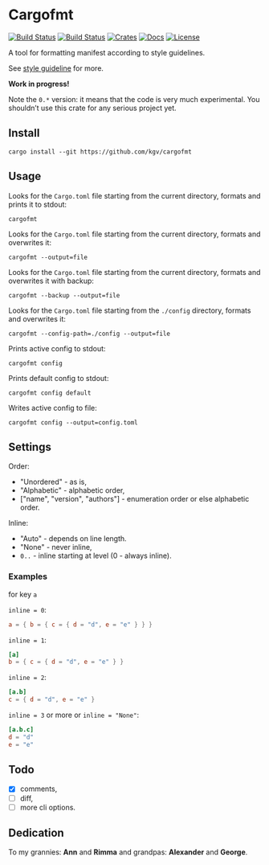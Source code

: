 # Cargofmt

[![Build Status](https://travis-ci.org/kgv/cargofmt.svg?branch=master)](https://travis-ci.org/kgv/cargofmt)
[![Build Status](https://ci.appveyor.com/api/projects/status/github/kgv/cargofmt?svg=true)](https://ci.appveyor.com/project/kgv/cargofmt)
[![Crates](https://img.shields.io/crates/v/cargofmt.svg)](https://crates.io/crates/cargofmt)
[![Docs](https://docs.rs/cargofmt/badge.svg)](https://docs.rs/cargofmt)
[![License](https://img.shields.io/crates/l/cargofmt)](#license)

A tool for formatting manifest according to style guidelines.

See [style guideline](./STYLE-GUIDELINE.md) for more.

**Work in progress!**

Note the `0.*` version: it means that the code is very much experimental. You
shouldn’t use this crate for any serious project yet.

## Install

`cargo install --git https://github.com/kgv/cargofmt`

## Usage

Looks for the `Cargo.toml` file starting from the current directory, formats and
prints it to stdout:

`cargofmt`

Looks for the `Cargo.toml` file starting from the current directory, formats and
overwrites it:

`cargofmt --output=file`

Looks for the `Cargo.toml` file starting from the current directory, formats and
overwrites it with backup:

`cargofmt --backup --output=file`

Looks for the `Cargo.toml` file starting from the `./config` directory, formats
and overwrites it:

`cargofmt --config-path=./config --output=file`

Prints active config to stdout:

`cargofmt config`

Prints default config to stdout:

`cargofmt config default`

Writes active config to file:

`cargofmt config --output=config.toml`

## Settings

Order:

- "Unordered" - as is,
- "Alphabetic" - alphabetic order,
- ["name", "version", "authors"] - enumeration order or else alphabetic order.

Inline:

- "Auto" - depends on line length.
- "None" - never inline,
- `0..` - inline starting at level (0 - always inline).

### Examples

for key `a`

`inline = 0`:

```toml
a = { b = { c = { d = "d", e = "e" } } }
```

`inline = 1`:

```toml
[a]
b = { c = { d = "d", e = "e" } }
```

`inline = 2`:

```toml
[a.b]
c = { d = "d", e = "e" }
```

`inline = 3` or more or `inline = "None"`:

```toml
[a.b.c]
d = "d"
e = "e"
```

## Todo

- [x] comments,
- [ ] diff,
- [ ] more cli options.

## Dedication

To my grannies: **Ann** and **Rimma** and grandpas: **Alexander** and
**George**.
